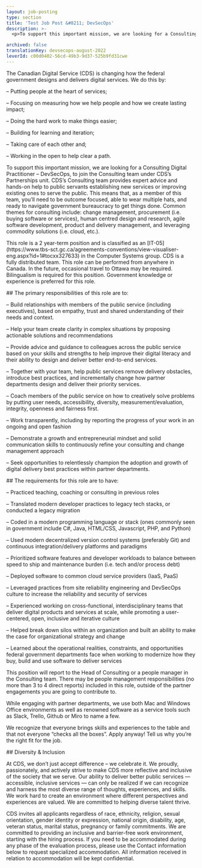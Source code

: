 ```yaml
---
layout: job-posting
type: section
title: 'Test Job Post &#8211; DevSecOps'
description: >-
  <p>To support this important mission, we are looking for a Consulting Digital Practitioner &#8211; DevSecOps, to join the Consulting team under CDS’s Partnerships unit. CDS’s Consulting team provides expert advice and hands-on help to public servants establishing new services or improving existing ones to serve the public. This means that, as a member of this team, you&#8217;ll need to be outcome focused, able to wear multiple hats, and ready to navigate government bureaucracy to get things done.</p>

archived: false
translationKey: devsecops-august-2022
leverId: c00d0402-56cd-49b3-9d37-525b9fd31cwe
---
```



<p>The Canadian Digital Service (CDS) is changing how the federal government designs and delivers digital services. We do this by:</p>



<p>&#8211; Putting people at the heart of services;</p>



<p>&#8211; Focusing on measuring how we help people and how we create lasting impact;</p>



<p>&#8211; Doing the hard work to make things easier;</p>



<p>&#8211; Building for learning and iteration;</p>



<p>&#8211; Taking care of each other and;</p>



<p>&#8211; Working in the open to help clear a path.</p>



<p>To support this important mission, we are looking for a Consulting Digital Practitioner &#8211; DevSecOps, to join the Consulting team under CDS’s Partnerships unit. CDS’s Consulting team provides expert advice and hands-on help to public servants establishing new services or improving existing ones to serve the public. This means that, as a member of this team, you&#8217;ll need to be outcome focused, able to wear multiple hats, and ready to navigate government bureaucracy to get things done. Common themes for consulting include: change management, procurement (i.e. buying software or services), human centred design and research, agile software development, product and delivery management, and leveraging commodity solutions (i.e. cloud, etc.).</p>



<p>This role is a 2 year-term position and is classified as an [IT-05](https://www.tbs-sct.gc.ca/agreements-conventions/view-visualiser-eng.aspx?id=1#tocxx327633) in the Computer Systems group. CDS is a fully distributed team. This role can be performed from anywhere in Canada. In the future, occasional travel to Ottawa may be required. Bilingualism is required for this position. Government knowledge or experience is preferred for this role.</p>



<p>## The primary responsibilities of this role are to:</p>



<p>&#8211; Build relationships with members of the public service (including executives), based on empathy, trust and shared understanding of their needs and context.</p>



<p>&#8211; Help your team create clarity in complex situations by proposing actionable solutions and recommendations</p>



<p>&#8211; Provide advice and guidance to colleagues across the public service based on your skills and strengths to help improve their digital literacy and their ability to design and deliver better end-to-end services.</p>



<p>&#8211; Together with your team, help public services remove delivery obstacles, introduce best practices, and incrementally change how partner departments design and deliver their priority services.</p>



<p>&#8211; Coach members of the public service on how to creatively solve problems by putting user needs, accessibility, diversity, measurement/evaluation, integrity, openness and fairness first.</p>



<p>&#8211; Work transparently, including by reporting the progress of your work in an ongoing and open fashion</p>



<p>&#8211; Demonstrate a growth and entrepreneurial mindset and solid communication skills to continuously refine your consulting and change management approach</p>



<p>&#8211; Seek opportunities to relentlessly champion the adoption and growth of digital delivery best practices within partner departments.</p>



<p>## The requirements for this role are to have:</p>



<p>&#8211; Practiced teaching, coaching or consulting in previous roles</p>



<p>&#8211; Translated modern developer practices to legacy tech stacks, or conducted a legacy migration</p>



<p>&#8211; Coded in a modern programming language or stack (ones commonly seen in government include C#, Java, HTML/CSS, Javascript, PHP, and Python)</p>



<p>&#8211; Used modern decentralized version control systems (preferably Git) and continuous integration/delivery platforms and paradigms</p>



<p>&#8211; Prioritized software features and developer workloads to balance between speed to ship and maintenance burden (i.e. tech and/or process debt)</p>



<p>&#8211; Deployed software to common cloud service providers (IaaS, PaaS)</p>



<p>&#8211; Leveraged practices from site reliability engineering and DevSecOps culture to increase the reliability and security of services</p>



<p>&#8211; Experienced working on cross-functional, interdisciplinary teams that deliver digital products and services at scale, while promoting a user-centered, open, inclusive and iterative culture</p>



<p>&#8211; Helped break down silos within an organization and built an ability to make the case for organizational strategy and change</p>



<p>&#8211; Learned about the operational realities, constraints, and opportunities federal government departments face when working to modernize how they buy, build and use software to deliver services</p>



<p>This position will report to the Head of Consulting or a people manager in the Consulting team. There may be people management responsibilities (no more than 3 to 4 direct reports) included in this role, outside of the partner engagements you are going to contribute to.</p>



<p>While engaging with partner departments, we use both Mac and Windows Office environments as well as renowned software as a service tools such as Slack, Trello, Github or Miro to name a few.</p>



<p>We recognize that everyone brings skills and experiences to the table and that not everyone “checks all the boxes”. Apply anyway! Tell us why you’re the right fit for the job.</p>



<p>## Diversity &amp; Inclusion</p>



<p>At CDS, we don’t just accept difference &#8211; we celebrate it. We proudly, passionately, and actively strive to make CDS more reflective and inclusive of the society that we serve. Our ability to deliver better public services — accessible, inclusive services — can only be realized if we can recognize and harness the most diverse range of thoughts, experiences, and skills. We work hard to create an environment where different perspectives and experiences are valued. We are committed to helping diverse talent thrive.</p>



<p>CDS invites all applicants regardless of race, ethnicity, religion, sexual orientation, gender identity or expression, national origin, disability, age, veteran status, marital status, pregnancy or family commitments. We are committed to providing an inclusive and barrier-free work environment, starting with the hiring process. If you need to be accommodated during any phase of the evaluation process, please use the Contact information below to request specialized accommodation. All information received in relation to accommodation will be kept confidential.</p>

